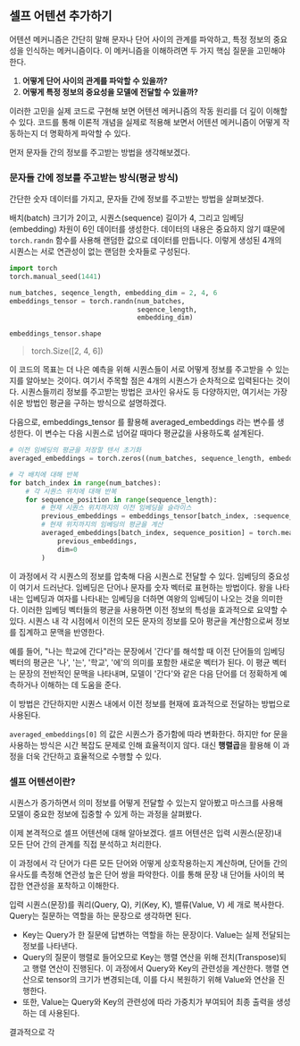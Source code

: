 ## 셀프 어텐션 추가하기
어텐션 메커니즘은 간단히 말해 문자나 단어 사이의 관계를 파악하고, 특정 정보의 중요성을 인식하는 메커니즘이다. 이 메커니즘을 이해하려면 두 가지 핵심 질문을 고민해야 한다.

1. **어떻게 단어 사이의 관계를 파악할 수 있을까?**
2. **어떻게 특정 정보의 중요성을 모델에 전달할 수 있을까?**

이러한 고민을 실제 코드로 구현해 보면 어텐션 메커니즘의 작동 원리를 더 깊이 이해할 수 있다. 코드를 통해 이론적 개념을 실제로 적용해 보면서 어텐션 메커니즘이 어떻게 작동하는지 더 명확하게 파악할 수 있다. 

먼저 문자들 간의 정보를 주고받는 방법을 생각해보겠다.

### 문자들 간에 정보를 주고받는 방식(평균 방식)
간단한 숫자 데이터를 가지고, 문자들 간에 정보를 주고받는 방법을 살펴보겠다.

배치(batch) 크기가 2이고, 시퀀스(sequence) 길이가 4, 그리고 임베딩(embedding) 차원이 6인 데이터를 생성한다. 데이터의 내용은 중요하지 않기 떄문에 `torch.randn` 함수를 사용해 랜덤한 값으로 데이터를 만듭니다. 이렇게 생성된 4개의 시퀀스는 서로 연관성이 없는 랜덤한 숫자들로 구성된다.

```python
import torch
torch.manual_seed(1441)

num_batches, seqence_length, embedding_dim = 2, 4, 6
embeddings_tensor = torch.randn(num_batches,
								seqence_length,
								embedding_dim)

embeddings_tensor.shape
```

> torch.Size([2, 4, 6])

이 코드의 목표는 더 나은 예측을 위해 시퀀스들이 서로 어떻게 정보를 주고받을 수 있는지를 알아보는 것이다. 여기서 주목할 점은 4개의 시퀀스가 순차적으로 입력된다는 것이다. 시퀀스들끼리 정보를 주고받는 방법은 코사인 유사도 등 다양하지만, 여기서는 가장 쉬운 방법인 평균을 구하는 방식으로 설명하겠다.

다음으로, embeddings_tensor 를 활용해 averaged_embeddings 라는 변수를 생성한다.
이 변수는 다음 시퀀스로 넘어갈 때마다 평균값을 사용하도록 설계된다.

~~~python
# 이전 임베딩의 평균을 저장할 텐서 초기화 
averaged_embeddings = torch.zeros((num_batches, sequence_length, embedding_dim))

# 각 배치에 대해 반복
for batch_index in range(num_batches):
	# 각 시퀀스 위치에 대해 반복
	for sequence_position in range(sequence_length):
		# 현재 시퀀스 위치까지의 이전 임베딩을 슬라이스
		previous_embeddings = embeddings_tensor[batch_index, :sequence_position + 1]
		# 현재 위치까지의 임베딩의 평균을 계산
		averaged_embeddings[batch_index, sequence_position] = torch.mean(
			previous_embeddings,
			dim=0
		)
~~~

이 과정에서 각 시퀀스의 정보를 압축해 다음 시퀀스로 전달할 수 있다. 임베딩의 중요성이 여기서 드러난다.
임베딩은 단어나 문자를 숫자 벡터로 표현하는 방법이다. 왕을 나타내는 입베딩과 여자를 나타내는 임베딩을 더하면 여왕의 임베딩이 나오는 것을 의미한다. 이러한 임베딩 벡터들의 평균을 사용하면 이전 정보의 특성을 효과적으로 요약할 수 있다. 시퀀스 내 각 시점에서 이전의 모든 문자의 정보를 모아 평균을 계산함으로써 정보를 집계하고 문맥을 반영한다. 

예를 들어, "나는 학교에 간다"라는 문장에서 '간다'를 해석할 때 이전 단어들의 임베딩 벡터의 평균은 '나', '는', '학교', '에'의 의미를 포함한 새로운 벡터가 된다. 이 평균 벡터는 문장의 전반적인 문맥을 나타내며, 모델이 '간다'와 같은 다음 단어를 더 정확하게 예측하거나 이해하는 데 도움을 준다.

이 방법은 간단하지만 시퀀스 내에서 이전 정보를 현재에 효과적으로 전달하는 방법으로 사용된다.

`averaged_embeddings[0]` 의 값은 시퀀스가 증가함에 따라 변화한다. 하지만 for 문을 사용하는 방식은 시간 복잡도 문제로 인해 효율적이지 않다. 대신 **행렬곱**을 활용해 이 과정을 더욱 간단하고 효율적으로 수행할 수 있다.

### 셀프 어텐션이란?
시퀀스가 증가하면서 의미 정보를 어떻게 전달할 수 있는지 알아봤고 마스크를 사용해 모델이 중요한 정보에 집중할 수 있게 하는 과정을 살펴봤다.

이제 본격적으로 셀프 어텐션에 대해 알아보겠다. 셀프 어텐션은 입력 시퀀스(문장)내 모든 단어 간의 관계를 직접 분석하고 처리한다.

이 과정에서 각 단어가 다른 모든 단어와 어떻게 상호작용하는지 계산하며, 단어들 간의 유사도를 측정해 연관성 높은 단어 쌍을 파악한다. 이를 통해 문장 내 단어들 사이의 복잡한 연관성을 포착하고 이해한다.

입력 시퀀스(문장)를 쿼리(Query, Q), 키(Key, K), 밸류(Value, V) 세 개로 복사한다.
Query는 질문하는 역할을 하는 문장으로 생각하면 된다.

- Key는 Query가 한 질문에 답변하는 역할을 하는 문장이다. Value는 실제 전달되는 정보를 나타낸다.
- Query의 질문이 행렬로 들어오므로 Key는 행렬 연산을 위해 전치(Transpose)되고 행렬 연산이 진행된다. 이 과정에서 Query와 Key의 관련성을 계산한다. 행렬 연산으로 tensor의 크기가 변경되는데, 이를 다시 복원하기 위해 Value와 연산을 진행한다.
- 또한, Value는 Query와 Key의 관련성에 따라 가중치가 부여되어 최종 출력을 생성하는 데 사용된다.

결과적으로 각